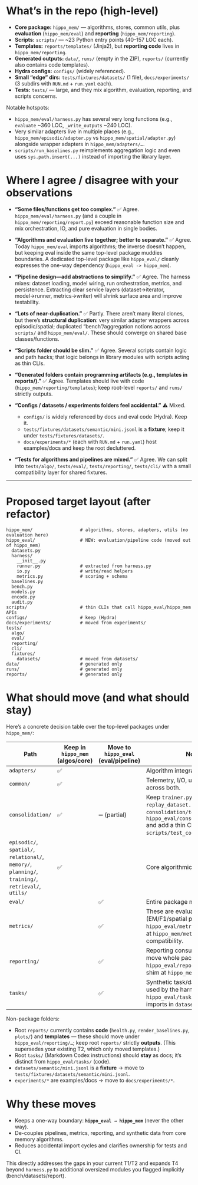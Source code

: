 # What’s in the repo (high-level)

* **Core package:** `hippo_mem/` — algorithms, stores, common utils, plus **evaluation** (`hippo_mem/eval`) and **reporting** (`hippo_mem/reporting`).
* **Scripts:** `scripts/` — \~23 Python entry points (40–157 LOC each).
* **Templates:** `reports/templates/` (Jinja2), but **reporting code** lives in `hippo_mem/reporting`.
* **Generated outputs:** `data/`, `runs/` (empty in the ZIP), `reports/` (currently also contains code templates).
* **Hydra configs:** `configs/` (widely referenced).
* **Small “edge” dirs:** `tests/fixtures/datasets/` (1 file), `docs/experiments/` (3 subdirs with `RUN.md` + `run.yaml` each).
* **Tests:** `tests/` — large, and they mix algorithm, evaluation, reporting, and scripts concerns.

Notable hotspots:

* `hippo_mem/eval/harness.py` has several very long functions (e.g., `evaluate` \~360 LOC, `_write_outputs` \~240 LOC).
* Very similar adapters live in multiple places (e.g., `hippo_mem/episodic/adapter.py` vs `hippo_mem/spatial/adapter.py`) alongside wrapper adapters in `hippo_mem/adapters/…`.
* `scripts/run_baselines.py` reimplements aggregation logic and even uses `sys.path.insert(...)` instead of importing the library layer.

# Where I agree / disagree with your observations

* **“Some files/functions get too complex.”**
  ✅ Agree. `hippo_mem/eval/harness.py` (and a couple in `hippo_mem/reporting/report.py`) exceed reasonable function size and mix orchestration, IO, and pure evaluation in single bodies.

* **“Algorithms and evaluation live together; better to separate.”**
  ✅ Agree. Today `hippo_mem/eval` imports algorithms; the inverse doesn’t happen, but keeping eval inside the same top-level package muddies boundaries. A dedicated top-level package like `hippo_eval/` cleanly expresses the one-way dependency (`hippo_eval -> hippo_mem`).

* **“Pipeline design—add abstractions to simplify.”**
  ✅ Agree. The harness mixes: dataset loading, model wiring, run orchestration, metrics, and persistence. Extracting clear service layers (dataset→iterator, model→runner, metrics→writer) will shrink surface area and improve testability.

* **“Lots of near-duplication.”**
  ✅ Partly. There aren’t many literal clones, but there’s **structural duplication**: very similar adapter wrappers across episodic/spatial; duplicated “bench”/aggregation notions across `scripts/` and `hippo_mem/eval/`. These should converge on shared base classes/functions.

* **“Scripts folder should be slim.”**
  ✅ Agree. Several scripts contain logic and path hacks; that logic belongs in library modules with scripts acting as thin CLIs.

* **“Generated folders contain programming artifacts (e.g., templates in reports/).”**
  ✅ Agree. Templates should live with code (`hippo_mem/reporting/templates`); keep root-level `reports/` and `runs/` strictly outputs.

* **“Configs / datasets / experiments folders feel accidental.”**
  ⚠️ Mixed.

  * `configs/` is widely referenced by docs and eval code (Hydra). Keep it.
  * `tests/fixtures/datasets/semantic/mini.jsonl` is a **fixture**; keep it under `tests/fixtures/datasets/`.
  * `docs/experiments/*` (each with `RUN.md` + `run.yaml`) host examples/docs and keep the root decluttered.

* **“Tests for algorithms and pipelines are mixed.”**
  ✅ Agree. We can split into `tests/algo/`, `tests/eval/`, `tests/reporting/`, `tests/cli/` with a small compatibility layer for shared fixtures.

---

# Proposed target layout (after refactor)

```
hippo_mem/                  # algorithms, stores, adapters, utils (no evaluation here)
hippo_eval/                 # NEW: evaluation/pipeline code (moved out of hippo_mem)
  datasets.py
  harness/
    __init__.py
    runner.py               # extracted from harness.py
    io.py                   # write/read helpers
    metrics.py              # scoring + schema
  baselines.py
  bench.py
  models.py
  encode.py
  audit.py
scripts/                    # thin CLIs that call hippo_eval/hippo_mem APIs
configs/                    # keep (Hydra)
docs/experiments/           # moved from experiments/
tests/
  algo/
  eval/
  reporting/
  cli/
  fixtures/
    datasets/               # moved from datasets/
data/                       # generated only
runs/                       # generated only
reports/                    # generated only
```

# What should move (and what should stay)

Here’s a concrete decision table over the top-level packages under `hippo_mem/`:

| Path                                                                                                | Keep in `hippo_mem` (algos/core) | Move to `hippo_eval` (eval/pipeline) | Notes                                                                                                                                                                                                |
| --------------------------------------------------------------------------------------------------- | -------------------------------- | ------------------------------------ | ---------------------------------------------------------------------------------------------------------------------------------------------------------------------------------------------------- |
| `adapters/`                                                                                         | ✅                                |                                      | Algorithm integration code.                                                                                                                                                                          |
| `common/`                                                                                           | ✅                                |                                      | Telemetry, I/O, utilities used across both.                                                                                                                                                          |
| `consolidation/`                                                                                    | ✅                                | ➖ (partial)                          | Keep `trainer.py`, `worker.py`, `replay_dataset.py` in core. **Move** `consolidation/test_eval.py` to `hippo_eval/consolidation/eval.py` and add a thin CLI wrapper `scripts/test_consolidation.py`. |
| `episodic/`, `spatial/`, `relational/`, `memory/`, `planning/`, `training/`, `retrieval/`, `utils/` | ✅                                |                                      | Core algorithmic functionality.                                                                                                                                                                      |
| `eval/`                                                                                             |                                  | ✅                                    | Entire package moves (your T1).                                                                                                                                                                      |
| `metrics/`                                                                                          |                                  | ✅                                    | These are evaluation metrics (EM/F1/spatial path, etc.). Move to `hippo_eval/metrics/`. Keep a shim at `hippo_mem/metrics` for compatibility.                                                        |
| `reporting/`                                                                                        |                                  | ✅                                    | Reporting consumes eval outputs; move whole package to `hippo_eval/reporting/`. Keep a shim at `hippo_mem/reporting`.                                                                                |
| `tasks/`                                                                                            |                                  | ✅                                    | Synthetic task/data generation used by the harness; move to `hippo_eval/tasks/`. Update imports in `datasets.py`.                                                                                    |

Non-package folders:

* Root `reports/` currently contains **code** (`health.py`, `render_baselines.py`, `plots/`) and **templates** — these should move under `hippo_eval/reporting/…`; keep root `reports/` strictly **outputs**. (This supersedes your existing T2, which only moved templates.)&#x20;
* Root `tasks/` (Markdown Codex instructions) should **stay** as docs; it’s distinct from `hippo_eval/tasks/` (code).
* `datasets/semantic/mini.jsonl` is a **fixture** → move to `tests/fixtures/datasets/semantic/mini.jsonl`.
* `experiments/*` are examples/docs → move to `docs/experiments/*`.

# Why these moves

* Keeps a one-way boundary: **`hippo_eval → hippo_mem`** (never the other way).
* De-couples pipelines, metrics, reporting, and synthetic data from core memory algorithms.
* Reduces accidental import cycles and clarifies ownership for tests and CI.

This directly addresses the gaps in your current T1/T2 and expands T4 beyond `harness.py` to additional oversized modules you flagged implicitly (bench/datasets/report).&#x20;
